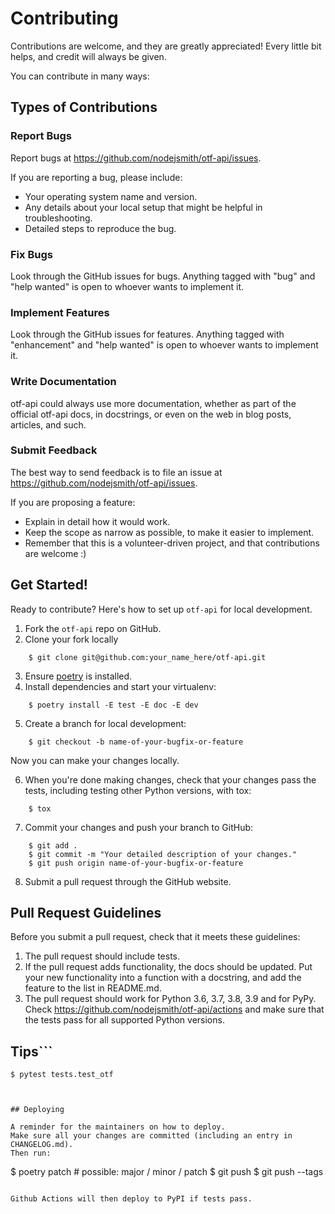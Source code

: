 # Contributing

Contributions are welcome, and they are greatly appreciated! Every little bit
helps, and credit will always be given.

You can contribute in many ways:

## Types of Contributions

### Report Bugs

Report bugs at https://github.com/nodejsmith/otf-api/issues.

If you are reporting a bug, please include:

* Your operating system name and version.
* Any details about your local setup that might be helpful in troubleshooting.
* Detailed steps to reproduce the bug.

### Fix Bugs

Look through the GitHub issues for bugs. Anything tagged with "bug" and "help
wanted" is open to whoever wants to implement it.

### Implement Features

Look through the GitHub issues for features. Anything tagged with "enhancement"
and "help wanted" is open to whoever wants to implement it.

### Write Documentation

otf-api could always use more documentation, whether as part of the
official otf-api docs, in docstrings, or even on the web in blog posts,
articles, and such.

### Submit Feedback

The best way to send feedback is to file an issue at https://github.com/nodejsmith/otf-api/issues.

If you are proposing a feature:

* Explain in detail how it would work.
* Keep the scope as narrow as possible, to make it easier to implement.
* Remember that this is a volunteer-driven project, and that contributions
  are welcome :)

## Get Started!

Ready to contribute? Here's how to set up `otf-api` for local development.

1. Fork the `otf-api` repo on GitHub.
2. Clone your fork locally

```
    $ git clone git@github.com:your_name_here/otf-api.git
```

3. Ensure [poetry](https://python-poetry.org/docs/) is installed.
4. Install dependencies and start your virtualenv:

```
    $ poetry install -E test -E doc -E dev
```

5. Create a branch for local development:

```
    $ git checkout -b name-of-your-bugfix-or-feature
```

   Now you can make your changes locally.

6. When you're done making changes, check that your changes pass the
   tests, including testing other Python versions, with tox:

```
    $ tox
```

7. Commit your changes and push your branch to GitHub:

```
    $ git add .
    $ git commit -m "Your detailed description of your changes."
    $ git push origin name-of-your-bugfix-or-feature
```

8. Submit a pull request through the GitHub website.

## Pull Request Guidelines

Before you submit a pull request, check that it meets these guidelines:

1. The pull request should include tests.
2. If the pull request adds functionality, the docs should be updated. Put
   your new functionality into a function with a docstring, and add the
   feature to the list in README.md.
3. The pull request should work for Python 3.6, 3.7, 3.8, 3.9 and for PyPy. Check
   https://github.com/nodejsmith/otf-api/actions
   and make sure that the tests pass for all supported Python versions.

## Tips```
    $ pytest tests.test_otf
```To run a subset of tests.


## Deploying

A reminder for the maintainers on how to deploy.
Make sure all your changes are committed (including an entry in CHANGELOG.md).
Then run:

```
$ poetry patch # possible: major / minor / patch
$ git push
$ git push --tags
```

Github Actions will then deploy to PyPI if tests pass.
